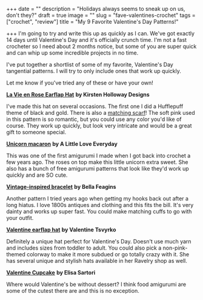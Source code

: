 +++
date = ""
description = "Holidays always seems to sneak up on us, don't they?"
draft = true
image = ""
slug = "fave-valentines-crochet"
tags = ["crochet", "review"]
title = "My 9 Favorite Valentine's Day Patterns!"

+++
I'm going to try and write this up as quickly as I can. We've got exactly 14 days until Valentine's Day and it's officially crunch time. I'm not a fast crocheter so I need about 2 months notice, but some of you are super quick and can whip up some incredible projects in no time.

I've put together a shortlist of some of my favorite, Valentine's Day tangential patterns. I will try to only include ones that work up quickly.

Let me know if you've tried any of these or have your own!

[**La Vie en Rose Earflap Hat**](https://kirstenhollowaydesigns.com/2016/11/la-vie-en-rose-baby-hat-3-6-months.html) **by Kirsten Holloway Designs**

I've made this hat on several occasions. The first one I did a Hufflepuff theme of black and gold. There is also a [matching scarf](https://kirstenhollowaydesigns.com/2017/11/la-vie-en-rose-free-ladies-crochet-scarf-pattern.html)! The soft pink used in this pattern is so romantic, but you could use any color you'd like of course. They work up quickly, but look very intricate and would be a great gift to someone special.

[**Unicorn macaron**](https://paintitcolorful.blogspot.com/2017/08/unicorn-macaron-amigurumi-pattern.html) **by A Little Love Everyday**

This was one of the first amigurumi I made when I got back into crochet a few years ago. The roses on top make this little unicorn extra sweet. She also has a bunch of free amigurumi patterns that look like they'd work up quickly and are SO cute.

[**Vintage-inspired bracelet**](http://createbellacreate.blogspot.com/2012/01/vintage-inspired-crochet-bracelet.html) **by Bella Feagins**

Another pattern I tried years ago when getting my hooks back out after a long hiatus. I love 1800s antiques and clothing and this fits the bill. It's very dainty and works up super fast. You could make matching cuffs to go with your outfit.

[**Valentine earflap hat**](https://www.ravelry.com/patterns/library/valentine-earflap-hat) **by Valentine Tsvyrko**

Definitely a unique hat perfect for Valentine's Day. Doesn't use much yarn and includes sizes from toddler to adult. You could also pick a non-pink-themed colorway to make it more subdued or go totally crazy with it. She has several unique and stylish hats available in her Ravelry shop as well.

[**Valentine Cupcake**](https://www.ravelry.com/patterns/library/valentine-cupcake) **by Elisa Sartori**

Where would Valentine's be without dessert? I think food amigurumi are some of the cutest there are and this is no exception.